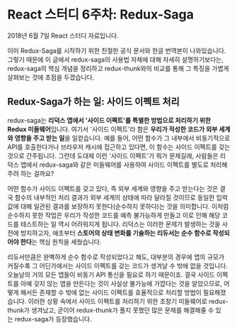 # React 스터디 6주차: Redux-Saga

2018년 6월 7일 React 스터디 자료입니다.

이미 Redux-Saga를 시작하기 위한 친절한 공식 문서와 한글 번역본이 나와있습니다. 그렇기 때문에 이 글에서 redux-saga의 사용법 자체에 대해 자세히 설명하기보다는, redux-saga의 핵심 개념을 정리하고 redux-thunk와의 비교를 통해 그 특징을 가볍게 살펴보는 것에 초점을 두겠습니다.

## Redux-Saga가 하는 일: 사이드 이펙트 처리

redux-saga는 **리덕스 앱에서 '사이드 이펙트'를 특별한 방법으로 처리하기 위한 Redux 미들웨어**입니다. 여기서 '사이드 이펙트'라 함은 **우리가 작성한 코드가 외부 세계와 영향을 주고 받는 일**을 일컫습니다. 예를 들어, 어떤 함수가 그 내부에서 비동기적으로 API를 호출한다거나 브라우저 캐시에 접근하고 있다면, 이 함수는 사이드 이펙트를 갖는 것으로 간주됩니다. 그런데 도대체 이런 '사이드 이펙트'가 뭐가 문제길래, 사람들은 리덕스 앱에서 redux-saga와 같은 미들웨어를 사용하여 사이드 이펙트를 별도로 처리해주려 하는 걸까요?

어떤 함수가 사이드 이펙트를 갖고 있다, 즉 외부 세계와 영향을 주고 받는다는 것은 결국 함수의 내부적인 처리 결과가 외부 세계의 상태에 따라 달라질 것이므로 동일한 입력값에 대해 일관된 결과를 보장하지 못한다(순수하지 못하다)는 것을 의미합니다. 이처럼 순수하지 못한 작업은 우리가 작성한 코드를 예측 불가능하게 만들고 이로 인해 해당 코드를 테스트하는 일 역시 어려워지게 됩니다. 리덕스는 이러한 문제가 발생하는 것을 사전에 방지하고자, 애초부터 **스토어의 상태 변화를 기술하는 리듀서는 순수 함수로 작성되어야 한다**는 핵심 원칙을 세웠습니다.

리듀서만큼은 완벽하게 순수 함수로 작성되었다고 해도, 대부분의 경우에 앱의 규모가 커질수록 그 어딘가에서는 사이드 이펙트를 갖는 코드가 생겨날 수 밖에 없을 것입니다. 오늘날의 거의 모든 앱들이 비동기 API 통신을 필요로 하기 때문이죠. 결국 사이드 이펙트를 아예 갖지 않는 앱을 만든다는 것이 사실상 불가능에 가깝다는 것을 알았으므로, 어떻게 해서든 존재할 수 밖에 없는 사이드 이펙트를 효율적으로 처리할 방법이 필요해졌습니다. 이러한 상황 속에서 사이드 이펙트를 처리하기 위한 초창기 미들웨어로 redux-thunk가 생겨났고, 곧이어 redux-thunk가 풀지 못했던 많은 문제를 해결해줄 수 있는 redux-saga가 등장했습니다.